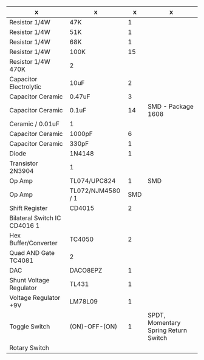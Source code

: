| x | x | x | x |
| --- | --- | --- | --- |
| Resistor 1/4W | 47K | 1 | | 
| Resistor 1/4W | 51K | 1 | |
| Resistor 1/4W | 68K | 1 | |
| Resistor 1/4W | 100K | 15 | |
| Resistor 1/4W 470K | 2 | |
| Capacitor Electrolytic | 10uF | 2 | |
| Capacitor Ceramic | 0.47uF | 3 | |
| Capacitor Ceramic | 0.1uF | 14 | SMD - Package 1608 |
|  Ceramic / 0.01uF | 1 | |
| Capacitor Ceramic | 1000pF | 6 | |
| Capacitor Ceramic | 330pF | 1 | |
| Diode | 1N4148 | 1 | |
| Transistor 2N3904 | 1 |
| Op Amp | TL074/UPC824 | 1 | SMD |
| Op Amp | TL072/NJM4580 / 1 | SMD |
| Shift Register | CD4015 | 2 | |
| Bilateral Switch IC CD4016 1 | |
| Hex Buffer/Converter | TC4050 | 2 | |
| Quad AND Gate TC4081 | 2 | |
| DAC | DACO8EPZ | 1 | |
| Shunt Voltage Regulator | TL431 | 1 | |
| Voltage Regulator +9V | LM78L09 | 1 | |
| Toggle Switch | (ON)-OFF-(ON) | 1 | SPDT, Momentary Spring Return Switch |
| Rotary Switch | | | |

